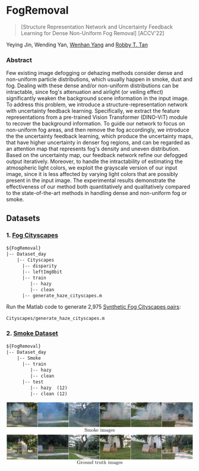 # FogRemoval
> [Structure Representation Network and Uncertainty Feedback Learning for Dense Non-Uniform Fog Removal]
> [ACCV'22]

Yeying Jin, Wending Yan, [Wenhan Yang](https://flyywh.github.io/) and [Robby T. Tan](https://tanrobby.github.io/pub.html)

### Abstract
Few existing image defogging or dehazing methods consider dense and non-uniform particle distributions, which usually happen in smoke, dust and fog. Dealing with these dense and/or non-uniform distributions can be intractable, since fog's attenuation and airlight (or veiling effect) significantly weaken the background scene information in the input image. To address this problem, we introduce a structure-representation network with uncertainty feedback learning. Specifically, we extract the feature representations from a  pre-trained Vision Transformer (DINO-ViT) module to recover the background information. To guide our network to focus on non-uniform fog areas, and then remove the fog accordingly, we introduce the the uncertainty feedback learning, which produce the uncertainty maps, that have higher uncertainty in denser fog regions, and can be regarded as an attention map that represents fog's density and uneven distribution. Based on the uncertainty map, our feedback network refine our defogged output iteratively. Moreover, to handle the intractability of estimating the atmospheric light colors, we exploit the grayscale version of our input image, since it is less affected by varying light colors that are possibly present in the input image. The experimental results demonstrate the effectiveness of our method both quantitatively and qualitatively compared to the state-of-the-art methods in handling dense and non-uniform fog or smoke.

## Datasets
### 1. [Fog Cityscapes](https://www.dropbox.com/sh/6810yrug3wy7gjm/AADcsktF0JoIgaSWBhOMTqSoa?dl=0)
```
${FogRemoval}
|-- Dataset_day
    |-- Cityscapes
      |-- disparity 
      |-- leftImg8bit 
      |-- train
         |-- hazy
         |-- clean 
      |-- generate_haze_cityscapes.m
```
      
Run the Matlab code to generate 2,975 [Synthetic Fog Cityscapes pairs](https://www.dropbox.com/sh/7vwn1fjv6i0u029/AABMkQYFrVnQwmH8hxNVHd1ua?dl=0):
```
Cityscapes/generate_haze_cityscapes.m

```

### 2. [Smoke Dataset](https://www.dropbox.com/sh/idkg762ni884gpi/AACBfFJMepnNzW0J2N-e_Upja?dl=0)
```
${FogRemoval}
|-- Dataset_day
    |-- Smoke
      |-- train
         |-- hazy
         |-- clean
      |-- test
         |-- hazy  (12)
         |-- clean (12)  
```
<p align="left">
  <img width=950" src="teaser/smoke.PNG">
</p>
